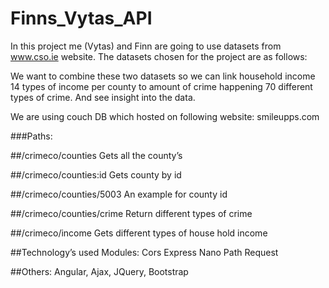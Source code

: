 # Finns_Vytas_API

In this project me (Vytas) and Finn are going to use datasets from www.cso.ie website.
The datasets chosen for the project are as follows:

We want to combine these two datasets so we can link household income 14 types of income per county to amount of crime happening 70 different types of crime. And see insight into the data.

We are using couch DB which hosted on following website: smileupps.com


###Paths:


##/crimeco/counties
Gets all the county’s

##/crimeco/counties:id
Gets county by id

##/crimeco/counties/5003 
An example for county id

##/crimeco/counties/crime
Return different types of crime 

##/crimeco/income
Gets different types of house hold income

##Technology’s used
Modules:
Cors
Express
Nano
Path
Request

##Others:
Angular, Ajax, JQuery, Bootstrap







